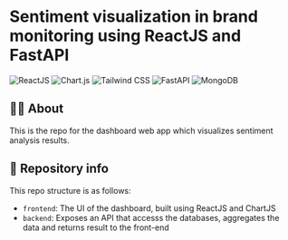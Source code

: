 # Sentiment visualization in brand monitoring using ReactJS and FastAPI
![ReactJS](https://img.shields.io/badge/ReactJS-61DAFB?style=for-the-badge&logo=react&logoColor=000000)
![Chart.js](https://img.shields.io/badge/Chart.js-FF6384?style=for-the-badge&logo=chartdotjs&logoColor=FFFFFF)
![Tailwind CSS](https://img.shields.io/badge/Tailwind%20CSS-06B6D4?style=for-the-badge&logo=tailwindcss&logoColor=FFFFFF)
![FastAPI](https://img.shields.io/badge/FastAPI-009688?style=for-the-badge&logo=fastapi&logoColor=FFFFFF)
![MongoDB](https://img.shields.io/badge/MongoDB-47A248?style=for-the-badge&logo=mongodb&logoColor=FFFFFF)

## 👨‍💻 About
This is the repo for the dashboard web app which visualizes sentiment analysis results.

## 📁 Repository info
This repo structure is as follows:
+ `frontend`: The UI of the dashboard, built using ReactJS and ChartJS
+ `backend`: Exposes an API that accesss the databases, aggregates the data and returns result to the front-end